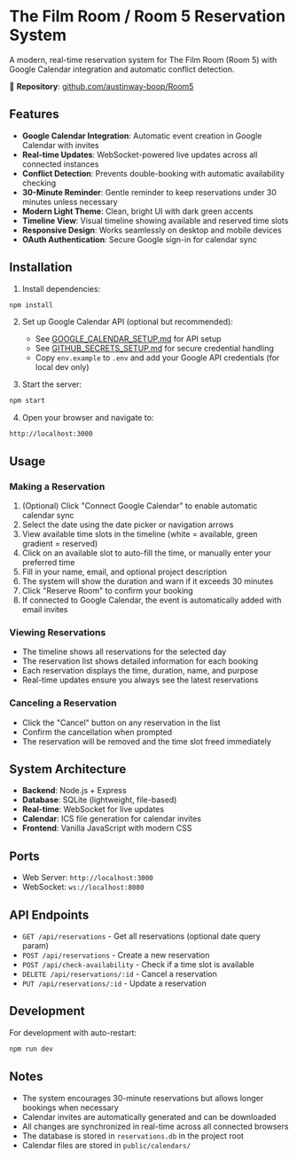 # The Film Room / Room 5 Reservation System

A modern, real-time reservation system for The Film Room (Room 5) with Google Calendar integration and automatic conflict detection.

🔗 **Repository**: [github.com/austinway-boop/Room5](https://github.com/austinway-boop/Room5)

## Features

- **Google Calendar Integration**: Automatic event creation in Google Calendar with invites
- **Real-time Updates**: WebSocket-powered live updates across all connected instances
- **Conflict Detection**: Prevents double-booking with automatic availability checking
- **30-Minute Reminder**: Gentle reminder to keep reservations under 30 minutes unless necessary
- **Modern Light Theme**: Clean, bright UI with dark green accents
- **Timeline View**: Visual timeline showing available and reserved time slots
- **Responsive Design**: Works seamlessly on desktop and mobile devices
- **OAuth Authentication**: Secure Google sign-in for calendar sync

## Installation

1. Install dependencies:
```bash
npm install
```

2. Set up Google Calendar API (optional but recommended):
   - See [GOOGLE_CALENDAR_SETUP.md](GOOGLE_CALENDAR_SETUP.md) for API setup
   - See [GITHUB_SECRETS_SETUP.md](GITHUB_SECRETS_SETUP.md) for secure credential handling
   - Copy `env.example` to `.env` and add your Google API credentials (for local dev only)

3. Start the server:
```bash
npm start
```

4. Open your browser and navigate to:
```
http://localhost:3000
```

## Usage

### Making a Reservation

1. (Optional) Click "Connect Google Calendar" to enable automatic calendar sync
2. Select the date using the date picker or navigation arrows
3. View available time slots in the timeline (white = available, green gradient = reserved)
4. Click on an available slot to auto-fill the time, or manually enter your preferred time
5. Fill in your name, email, and optional project description
6. The system will show the duration and warn if it exceeds 30 minutes
7. Click "Reserve Room" to confirm your booking
8. If connected to Google Calendar, the event is automatically added with email invites

### Viewing Reservations

- The timeline shows all reservations for the selected day
- The reservation list shows detailed information for each booking
- Each reservation displays the time, duration, name, and purpose
- Real-time updates ensure you always see the latest reservations

### Canceling a Reservation

- Click the "Cancel" button on any reservation in the list
- Confirm the cancellation when prompted
- The reservation will be removed and the time slot freed immediately

## System Architecture

- **Backend**: Node.js + Express
- **Database**: SQLite (lightweight, file-based)
- **Real-time**: WebSocket for live updates
- **Calendar**: ICS file generation for calendar invites
- **Frontend**: Vanilla JavaScript with modern CSS

## Ports

- Web Server: `http://localhost:3000`
- WebSocket: `ws://localhost:8080`

## API Endpoints

- `GET /api/reservations` - Get all reservations (optional date query param)
- `POST /api/reservations` - Create a new reservation
- `POST /api/check-availability` - Check if a time slot is available
- `DELETE /api/reservations/:id` - Cancel a reservation
- `PUT /api/reservations/:id` - Update a reservation

## Development

For development with auto-restart:
```bash
npm run dev
```

## Notes

- The system encourages 30-minute reservations but allows longer bookings when necessary
- Calendar invites are automatically generated and can be downloaded
- All changes are synchronized in real-time across all connected browsers
- The database is stored in `reservations.db` in the project root
- Calendar files are stored in `public/calendars/`
